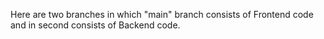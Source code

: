 Here are two branches in which "main" branch consists of Frontend code and in second consists of Backend code.
